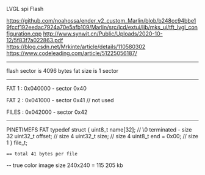 LVGL spi Flash

https://github.com/noahossa/ender_v2_custom_Marlin/blob/b248cc94bbe19fccf192eedac7924a70e5afb109/Marlin/src/lcd/extui/lib/mks_ui/tft_lvgl_configuration.cpp
http://www.synwit.cn/Public/Uploads/2020-10-12/5f83f7a022863.pdf
https://blog.csdn.net/Mrkinte/article/details/110580302
https://www.codeleading.com/article/51225056187/



------------------------------------------
flash sector is 4096 bytes
fat size is 1 sector

------------------------------------------
FAT 1 : 0x040000 - sector 0x40

FAT 2 : 0x041000 - sector 0x41 // not used

FILES : 0x042000 - sector 0x42

------------------------------------------

PINETIMEFS FAT
    typedef struct {
        uint8_t name[32]; // \0 terminated - size 32
        uint32_t offset; // size 4
        uint32_t size; // size 4
        uint8_t end = 0x00; // size 1
    } file_t;

    == total 41 bytes per file
    


-- true color image size 240x240 = 115 205 kb
